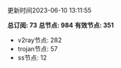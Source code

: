 更新时间2023-06-10 13:11:55

**总订阅: 73**
**总节点: 984**
**有效节点: 351**
- v2ray节点: 282
- trojan节点: 57
- ss节点: 12
